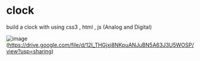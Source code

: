 # clock
build a clock with using css3 , html , js (Analog and Digital)

![image](https://drive.google.com/uc?export=view&id=12I_THGjxi8NKpuANJuBN5A63J3U5WOSP)
(https://drive.google.com/file/d/12I_THGjxi8NKpuANJuBN5A63J3U5WOSP/view?usp=sharing)

